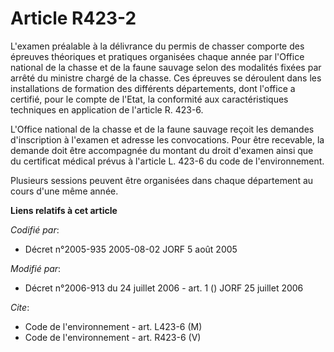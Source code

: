 # Article R423-2

L'examen préalable à la délivrance du permis de chasser comporte des épreuves théoriques et pratiques organisées chaque année
par l'Office national de la chasse et de la faune sauvage selon des modalités fixées par arrêté du ministre chargé de la
chasse. Ces épreuves se déroulent dans les installations de formation des différents départements, dont l'office a certifié,
pour le compte de l'Etat, la conformité aux caractéristiques techniques en application de l'article R. 423-6.

L'Office national de la chasse et de la faune sauvage reçoit les demandes d'inscription à l'examen et adresse les
convocations. Pour être recevable, la demande doit être accompagnée du montant du droit d'examen ainsi que du certificat
médical prévus à l'article L. 423-6 du code de l'environnement.

Plusieurs sessions peuvent être organisées dans chaque département au cours d'une même année.

**Liens relatifs à cet article**

_Codifié par_:

  - Décret n°2005-935 2005-08-02 JORF 5 août 2005

_Modifié par_:

  - Décret n°2006-913 du 24 juillet 2006 - art. 1 () JORF 25 juillet 2006

_Cite_:

  - Code de l'environnement - art. L423-6 (M)
  - Code de l'environnement - art. R423-6 (V)
